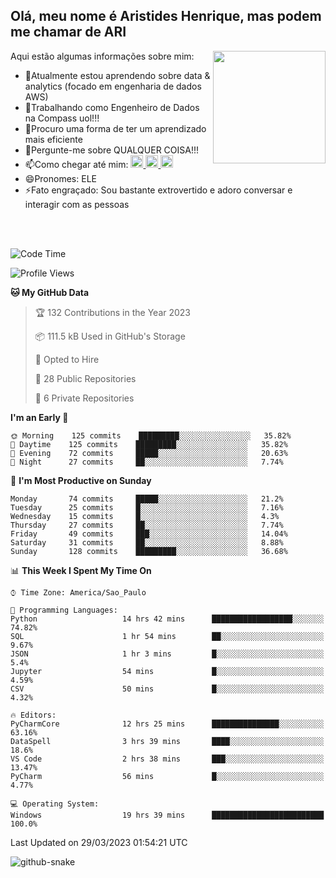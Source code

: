 ## Olá, meu nome é Aristides Henrique, mas podem me chamar de ARI

<div >
Aqui estão algumas informações sobre mim:<img align="right" height="180em" src="https://user-images.githubusercontent.com/97318481/177042589-45d62122-82a9-4a32-b3a7-87b322825b2f.png">
</div>

- 🌱Atualmente estou aprendendo sobre data & analytics (focado em engenharia de dados AWS)
- 👯Trabalhando como Engenheiro de Dados na Compass uol!!!
- 🤔Procuro uma forma de ter um aprendizado mais eficiente
- 💬Pergunte-me sobre QUALQUER COISA!!!
- 📫Como chegar até mim:
  <a href="https://www.instagram.com/aryhenry/" target="_blank">
  <img src="https://img.shields.io/badge/-Instagram-%23E4405F?style=for-the-badge&logo=instagram&logoColor=black" height="20px">
  </a>
  <a href="https://www.linkedin.com/in/aristides-henrique/" target="_blank">
  <img src="https://img.shields.io/badge/-LinkedIn-%230077B5?style=for-the-badge&logo=linkedin&logoColor=black" height="20px">
  </a> 
  <a href="mailto:arihenriqueuna@gmail.com">
  <img src="https://img.shields.io/badge/-Gmail-%23333?style=for-the-badge&logo=gmail&logoColor=white" height="20px">
  </a>
- 😄Pronomes: ELE
- ⚡Fato engraçado: Sou bastante extrovertido e adoro conversar e interagir com as pessoas
<br/>
<br/>


<!--START_SECTION:waka-->
![Code Time](http://img.shields.io/badge/Code%20Time-521%20hrs%2027%20mins-blue)

![Profile Views](http://img.shields.io/badge/Profile%20Views-60-blue)

**🐱 My GitHub Data** 

> 🏆 132 Contributions in the Year 2023
 > 
> 📦 111.5 kB Used in GitHub's Storage 
 > 
> 💼 Opted to Hire
 > 
> 📜 28 Public Repositories 
 > 
> 🔑 6 Private Repositories  
 > 
**I'm an Early 🐤** 

```text
🌞 Morning    125 commits    █████████░░░░░░░░░░░░░░░░   35.82% 
🌇 Daytime    125 commits    █████████░░░░░░░░░░░░░░░░   35.82% 
🌃 Evening    72 commits     █████░░░░░░░░░░░░░░░░░░░░   20.63% 
🌙 Night      27 commits     ██░░░░░░░░░░░░░░░░░░░░░░░   7.74%

```
📅 **I'm Most Productive on Sunday** 

```text
Monday       74 commits     █████░░░░░░░░░░░░░░░░░░░░   21.2% 
Tuesday      25 commits     █░░░░░░░░░░░░░░░░░░░░░░░░   7.16% 
Wednesday    15 commits     █░░░░░░░░░░░░░░░░░░░░░░░░   4.3% 
Thursday     27 commits     ██░░░░░░░░░░░░░░░░░░░░░░░   7.74% 
Friday       49 commits     ███░░░░░░░░░░░░░░░░░░░░░░   14.04% 
Saturday     31 commits     ██░░░░░░░░░░░░░░░░░░░░░░░   8.88% 
Sunday       128 commits    █████████░░░░░░░░░░░░░░░░   36.68%

```


📊 **This Week I Spent My Time On** 

```text
⌚︎ Time Zone: America/Sao_Paulo

💬 Programming Languages: 
Python                   14 hrs 42 mins      ██████████████████░░░░░░░   74.82% 
SQL                      1 hr 54 mins        ██░░░░░░░░░░░░░░░░░░░░░░░   9.67% 
JSON                     1 hr 3 mins         █░░░░░░░░░░░░░░░░░░░░░░░░   5.4% 
Jupyter                  54 mins             █░░░░░░░░░░░░░░░░░░░░░░░░   4.59% 
CSV                      50 mins             █░░░░░░░░░░░░░░░░░░░░░░░░   4.32%

🔥 Editors: 
PyCharmCore              12 hrs 25 mins      ███████████████░░░░░░░░░░   63.16% 
DataSpell                3 hrs 39 mins       ████░░░░░░░░░░░░░░░░░░░░░   18.6% 
VS Code                  2 hrs 38 mins       ███░░░░░░░░░░░░░░░░░░░░░░   13.47% 
PyCharm                  56 mins             █░░░░░░░░░░░░░░░░░░░░░░░░   4.77%

💻 Operating System: 
Windows                  19 hrs 39 mins      █████████████████████████   100.0%

```


 Last Updated on 29/03/2023 01:54:21 UTC
<!--END_SECTION:waka-->

<img alt="github-snake" src="https://github.com/AriHenrique/AriHenrique/blob/output/github-contribution-grid-snake-dark.svg" />

